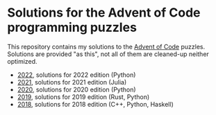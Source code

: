 # Solutions for the Advent of Code programming puzzles

This repository contains my solutions to the [Advent of Code](https://adventofcode.com/) puzzles.
Solutions are provided "as this", not all of them are cleaned-up neither optimized.

* [2022](./2022-py/), solutions for 2022 edition (Python)
* [2021](./2021/), solutions for 2021 edition (Julia)
* [2020](./2020/), solutions for 2020 edition (Python)
* [2019](./2019/), solutions for 2019 edition (Rust, Python)
* [2018](./2018/), solutions for 2018 edition (C++, Python, Haskell)
